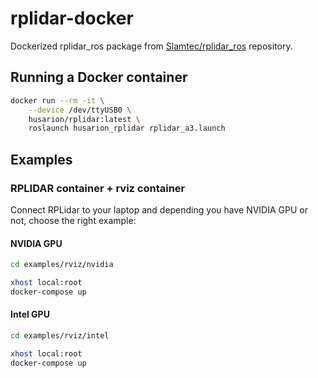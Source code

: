 # rplidar-docker
Dockerized rplidar_ros package from [Slamtec/rplidar_ros](https://github.com/Slamtec/rplidar_ros) repository.

## Running a Docker container

```bash
docker run --rm -it \
    --device /dev/ttyUSB0 \
    husarion/rplidar:latest \
    roslaunch husarion_rplidar rplidar_a3.launch
```

## Examples

### RPLIDAR container + rviz container

Connect RPLidar to your laptop and depending you have NVIDIA GPU or not, choose the right example:

#### NVIDIA GPU

```bash
cd examples/rviz/nvidia

xhost local:root
docker-compose up
```

#### Intel GPU

```bash
cd examples/rviz/intel

xhost local:root
docker-compose up
```
